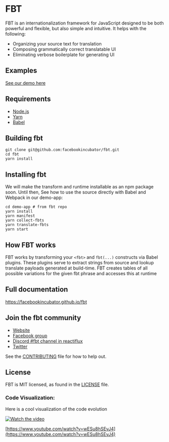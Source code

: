 # FBT
FBT is an internationalization framework for JavaScript designed to be both powerful and flexible, but also simple and intuitive.  It helps with the following:
* Organizing your source text for translation
* Composing grammatically correct translatable UI
* Eliminating verbose boilerplate for generating UI

## Examples
[See our demo here](demo-app/src/example/Example.react.js)

## Requirements
* [Node.js](https://nodejs.org/)
* [Yarn](https://yarnpkg.com/)
* [Babel](https://babeljs.io/)

## Building fbt
```
git clone git@github.com:facebookincubator/fbt.git
cd fbt
yarn install
```

## Installing fbt
We will make the transform and runtime installable as an npm package soon. Until then,
See how to use the source directly with Babel and Webpack in our demo-app:

```
cd demo-app # from fbt repo
yarn install
yarn manifest
yarn collect-fbts
yarn translate-fbts
yarn start
```

## How FBT works
FBT works by transforming your `<fbt>` and `fbt(...)` constructs via
Babel plugins.  These plugins serve to extract strings from source and
lookup translate payloads generated at build-time.  FBT creates tables
of all possible variations for the given fbt phrase and accesses this
at runtime

## Full documentation
https://facebookincubator.github.io/fbt

## Join the fbt community
* [Website](https://facebookincubator.github.io/fbt)
* [Facebook group](https://www.facebook.com/groups/498204277369868)
* [Discord #fbt channel in reactiflux](https://discord.gg/cQvXZr5)
* [Twitter](https://twitter.com/fbt_js)

See the [CONTRIBUTING](CONTRIBUTING.md) file for how to help out.

## License
FBT is MIT licensed, as found in the [LICENSE](LICENSE) file.

### Code Visualization:

Here is a cool visualization of the code evolution

 [![Watch the video](https://img.youtube.com/vi/wESu8hSEvJ4/0.jpg)](https://www.youtube.com/watch?v=wESu8hSEvJ4)

 [https://www.youtube.com/watch?v=wESu8hSEvJ4](https://www.youtube.com/watch?v=wESu8hSEvJ4)

